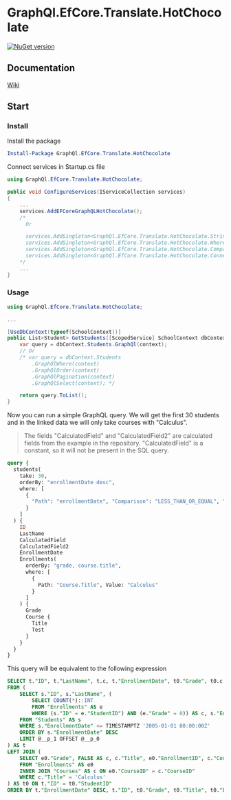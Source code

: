 # GraphQl.EfCore.Translate.HotChocolate

[![NuGet version](https://badge.fury.io/nu/GraphQl.EfCore.Translate.HotChocolate.svg)](https://badge.fury.io/nu/GraphQl.EfCore.Translate.HotChocolate)

## Documentation
[Wiki](https://github.com/Uka4me/GraphQl.EfCore.Translate/wiki)

## Start

### Install

Install the package

```powershell
Install-Package GraphQl.EfCore.Translate.HotChocolate
```

Connect services in Startup.cs file

```C#
using GraphQl.EfCore.Translate.HotChocolate;

public void ConfigureServices(IServiceCollection services)
{
    ...
    services.AddEFCoreGraphQLHotChocolate();
    /*
      Or

      services.AddSingleton<GraphQl.EfCore.Translate.HotChocolate.StringComparisonGraph>();
      services.AddSingleton<GraphQl.EfCore.Translate.HotChocolate.WhereExpressionGraph>();
      services.AddSingleton<GraphQl.EfCore.Translate.HotChocolate.ComparisonGraph>();
      services.AddSingleton<GraphQl.EfCore.Translate.HotChocolate.ConnectorGraph>();
    */
    ...
}
```

### Usage

```C#
using GraphQl.EfCore.Translate.HotChocolate;

...

[UseDbContext(typeof(SchoolContext))]
public List<Student> GetStudents([ScopedService] SchoolContext dbContext, IResolverContext context, int take = 0, int skip = 0, string orderBy = "", List<WhereExpression>? where = default) {
    var query = dbContext.Students.GraphQl(context);
    // Or
    /* var query = dbContext.Students
        .GraphQlWhere(context)
        .GraphQlOrder(context)
        .GraphQlPagination(context)
        .GraphQlSelect(context); */

    return query.ToList();
}
```

Now you can run a simple GraphQL query. We will get the first 30 students and in the linked data we will only take courses with "Calculus".

>The fields "CalculatedField" and "CalculatedField2" are calculated fields from the example in the repository. "CalculatedField" is a constant, so it will not be present in the SQL query.

```graphql
query {
  students(
    take: 30,
    orderBy: "enrollmentDate desc",
    where: [
      {
        "Path": "enrollmentDate", "Comparison": "LESS_THAN_OR_EQUAL", "Value": "2005-01-01"
      }
    ]
  ) {
    ID
    LastName
    CalculatedField
    CalculatedField2
    EnrollmentDate
    Enrollments(
      orderBy: "grade, course.title",
      where: [
        {
          Path: "Course.Title", Value: "Calculus"
        }
      ]
    ) {
      Grade
      Course {
        Title
        Test
      }
    }
  }
}
```

This query will be equivalent to the following expression

```sql
SELECT t."ID", t."LastName", t.c, t."EnrollmentDate", t0."Grade", t0.c, t0."Title", t0."EnrollmentID", t0."CourseID"
FROM (
    SELECT s."ID", s."LastName", (
        SELECT COUNT(*)::INT
        FROM "Enrollments" AS e
        WHERE (s."ID" = e."StudentID") AND (e."Grade" = 0)) AS c, s."EnrollmentDate"
    FROM "Students" AS s
    WHERE s."EnrollmentDate" <= TIMESTAMPTZ '2005-01-01 00:00:00Z'
    ORDER BY s."EnrollmentDate" DESC
    LIMIT @__p_1 OFFSET @__p_0
) AS t
LEFT JOIN (
    SELECT e0."Grade", FALSE AS c, c."Title", e0."EnrollmentID", c."CourseID", e0."StudentID"
    FROM "Enrollments" AS e0
    INNER JOIN "Courses" AS c ON e0."CourseID" = c."CourseID"
    WHERE c."Title" = 'Calculus'
) AS t0 ON t."ID" = t0."StudentID"
ORDER BY t."EnrollmentDate" DESC, t."ID", t0."Grade", t0."Title", t0."EnrollmentID"
```